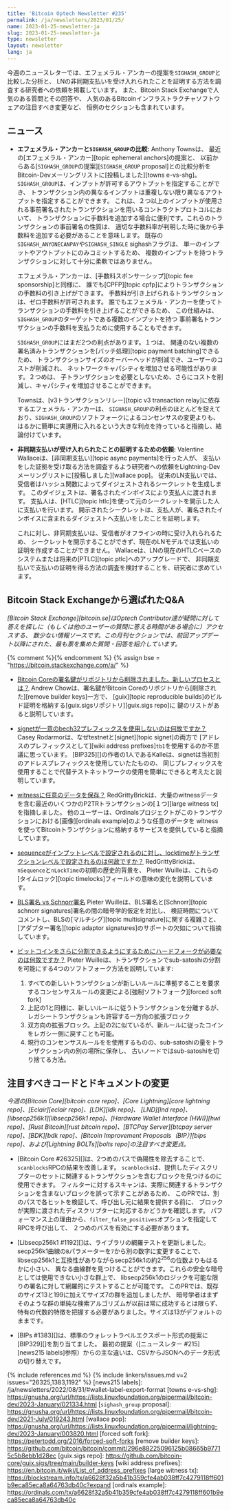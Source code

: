 ```yaml
---
title: 'Bitcoin Optech Newsletter #235'
permalink: /ja/newsletters/2023/01/25/
name: 2023-01-25-newsletter-ja
slug: 2023-01-25-newsletter-ja
type: newsletter
layout: newsletter
lang: ja
---
```

今週のニュースレターでは、エフェメラル・アンカーの提案を`SIGHASH_GROUP`と比較した分析と、
LNの非同期支払いを受け入れられたことを証明する方法を調査する研究者への依頼を掲載しています。
また、Bitcoin Stack Exchangeで人気のある質問とその回答や、
人気のあるBitcoinインフラストラクチャソフトウェアの注目すべき変更など、
恒例のセクションも含まれています。

## ニュース

- **エフェメラル・アンカーと`SIGHASH_GROUP`の比較:** Anthony Townsは、
  最近の[エフェメラル・アンカー][topic ephemeral anchors]の提案と、
  以前からある[`SIGHASH_GROUP`の提案][`SIGHASH_GROUP` proposal]との比較分析を
  Bitcoin-Devメーリングリストに[投稿しました][towns e-vs-shg]。
  `SIGHASH_GROUP`は、インプットが許可するアウトプットを指定することができ、
  トランザクション内の異なるインプットは重複しない限り異なるアウトプットを指定することができます。
  これは、２つ以上のインプットが使用される事前署名されたトランザクションを用いるコントラクトプロトコルにおいて、
  トランザクションに手数料を追加する場合に便利です。これらのトランザクションの事前署名の性質は、
  適切な手数料率が判明した時に後から手数料を追加する必要があることを意味します。
  既存の`SIGHASH_ANYONECANPAY`や`SIGHASH_SINGLE` sighashフラグは、
  単一のインプットやアウトプットにのみコミットするため、
  複数のインプットを持つトランザクションに対して十分に柔軟ではありません。

  エフェメラル・アンカーは、[手数料スポンサーシップ][topic fee sponsorship]と同様に、
  誰でも[CPFP][topic cpfp]によりトランザクションの手数料の引き上げができます。
  手数料が引き上げられるトランザクションは、ゼロ手数料が許可されます。
  誰でもエフェメラル・アンカーを使ってトランザクションの手数料を引き上げることができるため、
  この仕組みは、`SIGHASH_GROUP`のターゲットである複数のインプットを持つ
  事前署名トランザクションの手数料を支払うために使用することもできます。

  `SIGHASH_GROUP`にはまだ2つの利点があります。１つは、
  関連のない複数の署名済みトランザクションを[バッチ処理][topic payment batching]できるため、
  トランザクションサイズのオーバーヘッドが削減でき、ユーザーのコストが削減され、
  ネットワークキャパシティを増加させる可能性があります。２つめは、
  子トランザクションを必要としないため、さらにコストを削減し、キャパシティを増加させることができます。

  Townsは、[v3トランザクションリレー][topic v3 transaction relay]に依存するエフェメラル・アンカーは、
  `SIGHASH_GROUP`の利点のほとんどを捉えており、`SIGHASH_GROUP`のソフトフォークによるコンセンサスの変更よりも、
  はるかに簡単に実運用に入れるという大きな利点を持っていると指摘し、結論付けています。

- **<!--request-for-proof-that-an-async-payment-was-accepted-->非同期支払いが受け入れられたことの証明するための依頼:**
  Valentine Wallaceは、[非同期支払い][topic async payments]を行った人が、
  支払いをした証拠を受け取る方法を調査するよう研究者への依頼をLightning-Devメーリングリストに[投稿しました][wallace pop]。
  従来のLN支払いでは、受信者はハッシュ関数によってダイジェストされるシークレットを生成します。
  このダイジェストは、署名されたインボイスにより支払人に渡されます。
  支払人は、[HTLC][topic htlc]を使って元のシークレットを開示した人に支払いを行います。
  開示されたシークレットは、支払人が、署名されたインボイスに含まれるダイジェストへ支払いをしたことを証明します。

  これに対し、非同期支払いは、受信者がオフラインの時に受け入れられるため、
  シークレットを開示することができず、現在のLNモデルでは支払いの証明を作成することができません。
  Wallaceは、LNの現在のHTLCベースのシステムまたは将来の[PTLC][topic ptlc]へのアップグレードで、
  非同期支払いで支払いの証明を得る方法の調査を検討することを、研究者に求めています。

## Bitcoin Stack Exchangeから選ばれたQ&A

*[Bitcoin Stack Exchange][bitcoin.se]はOptech Contributor達が疑問に対して答えを探しに（もしくは他のユーザーの質問に答える時間がある場合に）アクセスする、
数少ない情報ソースです。この月刊セクションでは、前回アップデート以降にされた、最も票を集めた質問・回答を紹介しています。*

{% comment %}<!-- https://bitcoin.stackexchange.com/search?tab=votes&q=created%3a1m..%20is%3aanswer -->{% endcomment %}
{% assign bse = "https://bitcoin.stackexchange.com/a/" %}

- [Bitcoin Coreの署名鍵がリポジトリから削除されました。新しいプロセスとは？]({{bse}}116649)
  Andrew Chowは、署名鍵がBitcoin Coreのリポジトリから[削除された][remove builder keys]一方で、
  [guix][topic reproducible builds]のビルド証明を格納する[guix.sigsリポジトリ][guix.sigs repo]に
  鍵のリストがあると説明しています。

- [signetが一意のbech32プレフィックスを使用しないのは何故ですか？]({{bse}}116630)
  Casey Rodarmorは、なぜtestnetと[signet][topic signet]の両方で
  [アドレスのプレフィックスとして][wiki address prefixes]`tb1`を使用するのか不思議に思っています。
  [BIP325][]の作者の1人であるKalleは、signetは当初別のアドレスプレフィックスを使用していたたものの、
  同じプレフィックスを使用することで代替テストネットワークの使用を簡単にできると考えたと説明しています。

- [witnessに任意のデータを保存？]({{bse}}116875)
  RedGrittyBrickは、大量のwitnessデータを含む最近のいくつかのP2TRトランザクションの[１つ][large witness tx]を指摘しました。
  他のユーザーは、Ordinalsプロジェクトがこのトランザクションにおける[画像][ordinals example]のような任意のデータを
  witnessを使ってBitcoinトランザクションに格納するサービスを提供していると指摘しています。

- [sequenceがインプットレベルで設定されるのに対し、locktimeがトランザクションレベルで設定されるのは何故ですか？]({{bse}}116706)
  RedGrittyBrickは、`nSequence`と`nLockTime`の初期の歴史的背景を、
  Pieter Wuilleは、これらの[タイムロック][topic timelocks]フィールドの意味の変化を説明しています。

- [BLS署名 vs Schnorr署名]({{bse}}116551)
  Pieter Wuilleは、BLS署名と[Schnorr][topic schnorr signatures]署名の間の暗号学的仮定を対比し、
  検証時間についてコメントし、BLSの[マルチシグ][topic multisignature]に関する複雑さと、
  [アダプター署名][topic adaptor signatures]のサポートの欠如について指摘しています。

- [<!--why-exactly-would-adding-further-divisibility-to-bitcoin-require-a-hard-fork-->ビットコインをさらに分割できるようにするためにハードフォークが必要なのは何故ですか？]({{bse}}116584)
  Pieter Wuilleは、トランザクションでsub-satoshiの分割を可能にする4つのソフトフォーク方法を説明しています:

  1. すべての新しいトランザクションが新しいルールに準拠することを要求するコンセンサスルールの変更による[強制ソフトフォーク][forced soft fork]
  2. 上記の1と同様に、新しいルールに従うトランザクションを分離するが、レガシートランザクションも許容する一方向の拡張ブロック
  3. 双方向の拡張ブロック。上記の2に似ているが、新ルールに従ったコインをレガシー側に戻すことも可能。
  4. 現行のコンセンサスルールをを使用するものの、sub-satoshiの量をトランザクション内の別の場所に保存し、
     古いノードではsub-satoshiを切り捨てる方法。

## 注目すべきコードとドキュメントの変更

*今週の[Bitcoin Core][bitcoin core repo]、[Core
Lightning][core lightning repo]、[Eclair][eclair repo]、[LDK][ldk repo]、
[LND][lnd repo]、[libsecp256k1][libsecp256k1 repo]、[Hardware Wallet
Interface (HWI)][hwi repo]、[Rust Bitcoin][rust bitcoin repo]、[BTCPay
Server][btcpay server repo]、[BDK][bdk repo]、[Bitcoin Improvement
Proposals（BIP）][bips repo]、および[Lightning BOLTs][bolts repo]の注目すべき変更点。*

- [Bitcoin Core #26325][]は、2つめのパスで偽陽性を除去することで、`scanblocks`RPCの結果を改善します。
  `scanblocks`は、提供したディスクリプターのセットに関連するトランザクションを含むブロックを見つけるのに使用できます。
  フィルターに対するスキャンは、実際に関連するトランザクションを含まないブロックを誤って示すことがあるため、
  このPRでは、別のパスで各ヒットを検証して、呼び出し元に結果を提供する前に、
  ブロックが実際に渡されたディスクリプターに対応するかどうかを確認します。
  パフォーマンス上の理由から、`filter_false_positives`オプションを指定してRPCを呼び出して、
  ２つめのパスを有効にする必要があります。

- [Libsecp256k1 #1192][]は、ライブラリの網羅テストを更新しました。
  secp256k1曲線の`B`パラメーターを`7`から別の数字に変更することで、
  libsecp256k1と互換性がありながらsecp256k1の約2<sup>256</sup>の位数よりもはるかに小さい、
  異なる曲線群を見つけることができます。これらの安全な暗号としては使用できない小さな群上で、
  libsecp256k1のロジックを可能な限りの署名に対して網羅的にテストすることが可能です。
  このPRでは、既存のサイズ13と199に加えてサイズ7の群を追加しましたが、
  暗号学者はまずそのような群の単純な検索アルゴリズムが以前は常に成功するとは限らず、
  特有の代数的特徴を把握する必要がありました。サイズは13がデフォルトのままです。

- [BIPs #1383][]は、標準のウォレットラベルエクスポート形式の提案に[BIP329][]を割り当てました。
  最初の提案（[ニュースレター #215][news215 labels]参照）からの主な違いは、CSVからJSONへのデータ形式の切り替えです。

{% include references.md %}
{% include linkers/issues.md v=2 issues="26325,1383,1192" %}
[news215 labels]: /ja/newsletters/2022/08/31/#wallet-label-export-format
[towns e-vs-shg]: https://gnusha.org/url/https://lists.linuxfoundation.org/pipermail/bitcoin-dev/2023-January/021334.html
[`sighash_group` proposal]: https://gnusha.org/url/https://lists.linuxfoundation.org/pipermail/bitcoin-dev/2021-July/019243.html
[wallace pop]: https://gnusha.org/url/https://lists.linuxfoundation.org/pipermail/lightning-dev/2023-January/003820.html
[forced soft fork]: https://petertodd.org/2016/forced-soft-forks
[remove builder keys]: https://github.com/bitcoin/bitcoin/commit/296e88225096125b08665b97715c5b8ebb1d28ec
[guix.sigs repo]: https://github.com/bitcoin-core/guix.sigs/tree/main/builder-keys
[wiki address prefixes]: https://en.bitcoin.it/wiki/List_of_address_prefixes
[large witness tx]: https://blockstream.info/tx/a6628f32a5b41b359cfe4ab038ff7c4279118ff601b9eca85eca8a64763db40c?expand
[ordinals example]: https://ordinals.com/tx/a6628f32a5b41b359cfe4ab038ff7c4279118ff601b9eca85eca8a64763db40c
